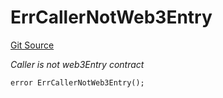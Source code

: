 # ErrCallerNotWeb3Entry
[Git Source](https://github.com/Crossbell-Box/Crossbell-Contracts/blob/182c82c216a4cf11409d4311d9773152bbe60ccf/contracts/libraries/Error.sol)

*Caller is not web3Entry contract*


```solidity
error ErrCallerNotWeb3Entry();
```

